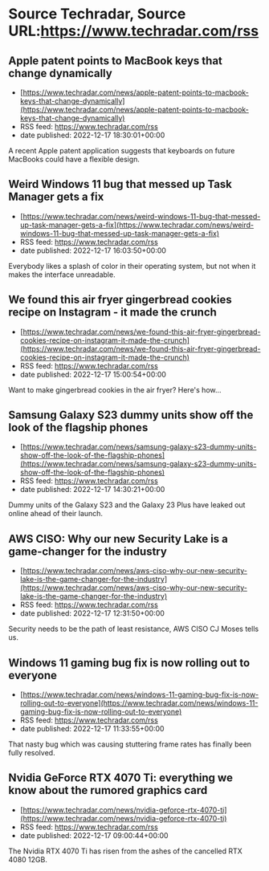 # Source Techradar, Source URL:https://www.techradar.com/rss

## Apple patent points to MacBook keys that change dynamically
 - [https://www.techradar.com/news/apple-patent-points-to-macbook-keys-that-change-dynamically](https://www.techradar.com/news/apple-patent-points-to-macbook-keys-that-change-dynamically)
 - RSS feed: https://www.techradar.com/rss
 - date published: 2022-12-17 18:30:01+00:00

A recent Apple patent application suggests that keyboards on future MacBooks could have a flexible design.

## Weird Windows 11 bug that messed up Task Manager gets a fix
 - [https://www.techradar.com/news/weird-windows-11-bug-that-messed-up-task-manager-gets-a-fix](https://www.techradar.com/news/weird-windows-11-bug-that-messed-up-task-manager-gets-a-fix)
 - RSS feed: https://www.techradar.com/rss
 - date published: 2022-12-17 16:03:50+00:00

Everybody likes a splash of color in their operating system, but not when it makes the interface unreadable.

## We found this air fryer gingerbread cookies recipe on Instagram - it made the crunch
 - [https://www.techradar.com/news/we-found-this-air-fryer-gingerbread-cookies-recipe-on-instagram-it-made-the-crunch](https://www.techradar.com/news/we-found-this-air-fryer-gingerbread-cookies-recipe-on-instagram-it-made-the-crunch)
 - RSS feed: https://www.techradar.com/rss
 - date published: 2022-12-17 15:00:54+00:00

Want to make gingerbread cookies in the air fryer? Here's how...

## Samsung Galaxy S23 dummy units show off the look of the flagship phones
 - [https://www.techradar.com/news/samsung-galaxy-s23-dummy-units-show-off-the-look-of-the-flagship-phones](https://www.techradar.com/news/samsung-galaxy-s23-dummy-units-show-off-the-look-of-the-flagship-phones)
 - RSS feed: https://www.techradar.com/rss
 - date published: 2022-12-17 14:30:21+00:00

Dummy units of the Galaxy S23 and the Galaxy 23 Plus have leaked out online ahead of their launch.

## AWS CISO: Why our new Security Lake is a game-changer for the industry
 - [https://www.techradar.com/news/aws-ciso-why-our-new-security-lake-is-the-game-changer-for-the-industry](https://www.techradar.com/news/aws-ciso-why-our-new-security-lake-is-the-game-changer-for-the-industry)
 - RSS feed: https://www.techradar.com/rss
 - date published: 2022-12-17 12:31:50+00:00

Security needs to be the path of least resistance, AWS CISO CJ Moses tells us.

## Windows 11 gaming bug fix is now rolling out to everyone
 - [https://www.techradar.com/news/windows-11-gaming-bug-fix-is-now-rolling-out-to-everyone](https://www.techradar.com/news/windows-11-gaming-bug-fix-is-now-rolling-out-to-everyone)
 - RSS feed: https://www.techradar.com/rss
 - date published: 2022-12-17 11:33:55+00:00

That nasty bug which was causing stuttering frame rates has finally been fully resolved.

## Nvidia GeForce RTX 4070 Ti: everything we know about the rumored graphics card
 - [https://www.techradar.com/news/nvidia-geforce-rtx-4070-ti](https://www.techradar.com/news/nvidia-geforce-rtx-4070-ti)
 - RSS feed: https://www.techradar.com/rss
 - date published: 2022-12-17 09:00:44+00:00

The Nvidia RTX 4070 Ti has risen from the ashes of the cancelled RTX 4080 12GB.

